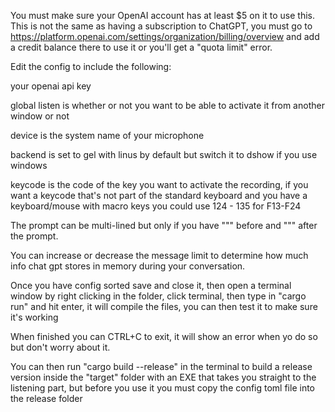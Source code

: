 You must make sure your OpenAI account has at least $5 on it to use this. This is not the same as having a subscription to ChatGPT, you must go to https://platform.openai.com/settings/organization/billing/overview and add a credit balance there to use it or you'll get a "quota limit" error.

Edit the config to include the following:

your openai api key

global listen is whether or not you want to be able to activate it from another window or not

device is the system name of your microphone

backend is set to gel with linus by default but switch it to dshow if you use windows

keycode is the code of the key you want to activate the recording, if you want a keycode that's not part of the standard keyboard and you have a keyboard/mouse with macro keys you could use 124 - 135 for F13-F24

The prompt can be multi-lined but only if you have """ before and """ after the prompt.

You can increase or decrease the message limit to determine how much info chat gpt stores in memory during your conversation.

Once you have config sorted save and close it, then open a terminal window by right clicking in the folder, click terminal, then type in "cargo run" and hit enter, it will compile the files, you can then test it to make sure it's working

When finished you can CTRL+C to exit, it will show an error when yo do so but don't worry about it.

You can then run "cargo build --release" in the terminal to build a release version inside the "target" folder with an EXE that takes you straight to the listening part, but before you use it you must copy the config toml file into the release folder
